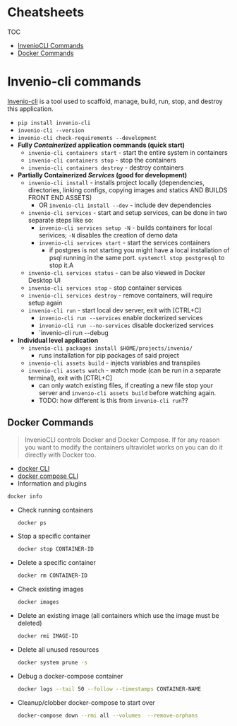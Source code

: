 # Cheatsheets

TOC
- [InvenioCLI Commands](#invenio-cli-commands)
- [Docker Commands](#docker-commands)

# Invenio-cli commands

[Invenio-cli](https://invenio-cli.readthedocs.io/en/latest/) is a tool used to scaffold, manage, build, run, stop, and destroy this application.

- `pip install invenio-cli`
- `invenio-cli --version`
- `invenio-cli check-requirements --development`
- **Fully _Containerized_ application commands (quick start)**
    - `invenio-cli containers start` - start the entire system in containers
    - `invenio-cli containers stop` - stop the containers
    - `invenio-cli containers destroy` - destroy containers
- **Partially Containerized _Services_ (good for development)**
    - `invenio-cli install` - installs project locally (dependencies, directories, linking configs, copying images and statics AND BUILDS FRONT END ASSETS)
        - OR `invenio-cli install --dev` - include dev dependencies
    - `invenio-cli services` - start and setup services, can be done in two separate steps like so:
        - `invenio-cli services setup -N` - builds containers for local serivices; `-N` disables the creation of demo data
        - `invenio-cli services start` - start the services containers
            - if postgres is not starting you might have a local installation of psql running in the same port. `systemctl stop postgresql` to stop it.A
    - `invenio-cli services status` - can be also viewed in Docker Desktop UI
    - `invenio-cli services stop` - stop container services
    - `invenio-cli services destroy` - remove containers, will require setup again
    - `invenio-cli run` - start local dev server, exit with [CTRL+C]
        - `invenio-cli run --services` enable dockerized services
        - `invenio-cli run --no-services` disable dockerized services
        - `invenio-cli run --debug
- **Individual level application**
    - `invenio-cli packages install $HOME/projects/invenio/`
        - runs installation for pip packages of said project
    - `invenio-cli assets build` - injects variables and transpiles
    - `invenio-cli assets watch` - watch mode (can be run in a separate terminal), exit with [CTRL+C]
        - can only watch existing files, if creating a new file stop your server and `invenio-cli assets build` before watching again.
        - TODO: how different is this from `invenio-cli run`??

## Docker Commands

> InvenioCLI controls Docker and Docker Compose. If for any reason you want to modify the containers ultraviolet works on you can do it directly with Docker too.

- [docker CLI](https://docs.docker.com/engine/reference/commandline/cli/)
- [docker compose CLI](https://docs.docker.com/compose/reference/)
- Information and plugins
```sh
docker info
```
- Check running containers
  ```sh
  docker ps
  ```
- Stop a specific container
  ```sh
  docker stop CONTAINER-ID
  ```
- Delete a specific container
  ```sh
  docker rm CONTAINER-ID
  ```
- Check existing images
  ```sh
  docker images
  ```
- Delete an existing image (all containers which use the image must be deleted)
  ```sh
  docker rmi IMAGE-ID
  ```
- Delete all unused resources
  ```sh
  docker system prune -s
  ```
- Debug a docker-compose container
  ```sh
  docker logs --tail 50 --follow --timestamps CONTAINER-NAME
  ```
- Cleanup/clobber docker-compose to start over
  ```sh
  docker-compose down --rmi all --volumes  --remove-orphans
  ```
